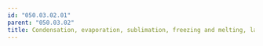 ```yaml
---
id: "050.03.02.01"
parent: "050.03.02"
title: Condensation, evaporation, sublimation, freezing and melting, latent heat
---
```

